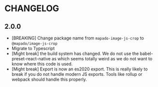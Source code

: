 # CHANGELOG

## 2.0.0

- [BREAKING] Change package name from `mapado-image-js-crop` to `@mapado/image-js-crop`
- Migrate to Typescript
- [Might break] the build system has changed. We do not use the babel-preset-react-native as which seems totally weird as we do not want to know where this code is used.
- [Might break] Export is now an es2020 export. This is really likely to break if you do not handle modern JS exports. Tools like rollup or webpack should handle this properly.